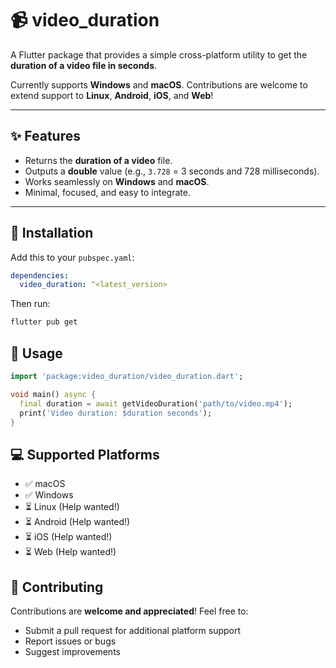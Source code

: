 # 📹 video_duration

A Flutter package that provides a simple cross-platform utility to get the **duration of a video file in seconds**.

Currently supports **Windows** and **macOS**. Contributions are welcome to extend support to **Linux**, **Android**, **iOS**, and **Web**!

---

## ✨ Features

- Returns the **duration of a video** file.
- Outputs a **double** value (e.g., `3.728` = 3 seconds and 728 milliseconds).
- Works seamlessly on **Windows** and **macOS**.
- Minimal, focused, and easy to integrate.

---

## 🔧 Installation

Add this to your `pubspec.yaml`:

```yaml
dependencies:
  video_duration: ^<latest_version>
```

Then run:
```bash
flutter pub get
```
## 🧠 Usage

```Dart
import 'package:video_duration/video_duration.dart';

void main() async {
  final duration = await getVideoDuration('path/to/video.mp4');
  print('Video duration: $duration seconds');
}
```

## 💻 Supported Platforms
- ✅ macOS
- ✅ Windows
- ⏳ Linux (Help wanted!)
- ⏳ Android (Help wanted!)
- ⏳ iOS (Help wanted!)
- ⏳ Web (Help wanted!)

## 🤝 Contributing

Contributions are **welcome and appreciated**!
Feel free to:
- Submit a pull request for additional platform support
- Report issues or bugs
- Suggest improvements
